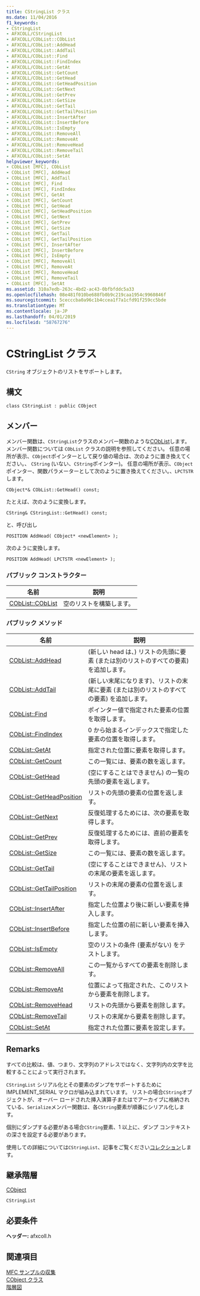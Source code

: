 ```yaml
---
title: CStringList クラス
ms.date: 11/04/2016
f1_keywords:
- CStringList
- AFXCOLL/CStringList
- AFXCOLL/CObList::CObList
- AFXCOLL/CObList::AddHead
- AFXCOLL/CObList::AddTail
- AFXCOLL/CObList::Find
- AFXCOLL/CObList::FindIndex
- AFXCOLL/CObList::GetAt
- AFXCOLL/CObList::GetCount
- AFXCOLL/CObList::GetHead
- AFXCOLL/CObList::GetHeadPosition
- AFXCOLL/CObList::GetNext
- AFXCOLL/CObList::GetPrev
- AFXCOLL/CObList::GetSize
- AFXCOLL/CObList::GetTail
- AFXCOLL/CObList::GetTailPosition
- AFXCOLL/CObList::InsertAfter
- AFXCOLL/CObList::InsertBefore
- AFXCOLL/CObList::IsEmpty
- AFXCOLL/CObList::RemoveAll
- AFXCOLL/CObList::RemoveAt
- AFXCOLL/CObList::RemoveHead
- AFXCOLL/CObList::RemoveTail
- AFXCOLL/CObList::SetAt
helpviewer_keywords:
- CObList [MFC], CObList
- CObList [MFC], AddHead
- CObList [MFC], AddTail
- CObList [MFC], Find
- CObList [MFC], FindIndex
- CObList [MFC], GetAt
- CObList [MFC], GetCount
- CObList [MFC], GetHead
- CObList [MFC], GetHeadPosition
- CObList [MFC], GetNext
- CObList [MFC], GetPrev
- CObList [MFC], GetSize
- CObList [MFC], GetTail
- CObList [MFC], GetTailPosition
- CObList [MFC], InsertAfter
- CObList [MFC], InsertBefore
- CObList [MFC], IsEmpty
- CObList [MFC], RemoveAll
- CObList [MFC], RemoveAt
- CObList [MFC], RemoveHead
- CObList [MFC], RemoveTail
- CObList [MFC], SetAt
ms.assetid: 310a7edb-263c-4bd2-ac43-0bfbfddc5a33
ms.openlocfilehash: 08e481f010be688fb0b9c219caa1954c9960846f
ms.sourcegitcommit: 5cecccba0a96c1b4ccea1f7a1cfd91f259cc5bde
ms.translationtype: MT
ms.contentlocale: ja-JP
ms.lasthandoff: 04/01/2019
ms.locfileid: "58767276"
---
```

# <a name="cstringlist-class"></a>CStringList クラス

`CString` オブジェクトのリストをサポートします。

## <a name="syntax"></a>構文

```
class CStringList : public CObject
```

## <a name="members"></a>メンバー

メンバー関数は、`CStringList`クラスのメンバー関数のような[CObList](../../mfc/reference/coblist-class.md)します。 メンバー関数については `CObList` クラスの説明を参照してください。 任意の場所が表示、`CObject`ポインターとして戻り値の場合は、次のように置き換えてください。、 `CString` (いない、`CString`ポインター)。 任意の場所が表示、`CObject`ポインター、関数パラメーターとして次のように置き換えてください。、`LPCTSTR`します。

`CObject*& CObList::GetHead() const;`

たとえば、次のように変換します。

`CString& CStringList::GetHead() const;`

と、呼び出し

`POSITION AddHead( CObject* <newElement> );`

次のように変換します。

`POSITION AddHead( LPCTSTR <newElement> );`

### <a name="public-constructors"></a>パブリック コンストラクター

|名前|説明|
|----------|-----------------|
|[CObList::CObList](../../mfc/reference/coblist-class.md#coblist)|空のリストを構築します。|

### <a name="public-methods"></a>パブリック メソッド

|名前|説明|
|----------|-----------------|
|[CObList::AddHead](../../mfc/reference/coblist-class.md#addhead)|(新しい head は、) リストの先頭に要素 (または別のリストのすべての要素) を追加します。|
|[CObList::AddTail](../../mfc/reference/coblist-class.md#addtail)|(新しい末尾になります)、リストの末尾に要素 (または別のリストのすべての要素) を追加します。|
|[CObList::Find](../../mfc/reference/coblist-class.md#find)|ポインター値で指定された要素の位置を取得します。|
|[CObList::FindIndex](../../mfc/reference/coblist-class.md#findindex)|0 から始まるインデックスで指定した要素の位置を取得します。|
|[CObList::GetAt](../../mfc/reference/coblist-class.md#getat)|指定された位置に要素を取得します。|
|[CObList::GetCount](../../mfc/reference/coblist-class.md#getcount)|この一覧には、要素の数を返します。|
|[CObList::GetHead](../../mfc/reference/coblist-class.md#gethead)|(空にすることはできません) の一覧の先頭の要素を返します。|
|[CObList::GetHeadPosition](../../mfc/reference/coblist-class.md#getheadposition)|リストの先頭の要素の位置を返します。|
|[CObList::GetNext](../../mfc/reference/coblist-class.md#getnext)|反復処理するためには、次の要素を取得します。|
|[CObList::GetPrev](../../mfc/reference/coblist-class.md#getprev)|反復処理するためには、直前の要素を取得します。|
|[CObList::GetSize](../../mfc/reference/coblist-class.md#getsize)|この一覧には、要素の数を返します。|
|[CObList::GetTail](../../mfc/reference/coblist-class.md#gettail)|(空にすることはできません)、リストの末尾の要素を返します。|
|[CObList::GetTailPosition](../../mfc/reference/coblist-class.md#gettailposition)|リストの末尾の要素の位置を返します。|
|[CObList::InsertAfter](../../mfc/reference/coblist-class.md#insertafter)|指定した位置より後に新しい要素を挿入します。|
|[CObList::InsertBefore](../../mfc/reference/coblist-class.md#insertbefore)|指定した位置の前に新しい要素を挿入します。|
|[CObList::IsEmpty](../../mfc/reference/coblist-class.md#isempty)|空のリストの条件 (要素がない) をテストします。|
|[CObList::RemoveAll](../../mfc/reference/coblist-class.md#removeall)|この一覧からすべての要素を削除します。|
|[CObList::RemoveAt](../../mfc/reference/coblist-class.md#removeat)|位置によって指定された、このリストから要素を削除します。|
|[CObList::RemoveHead](../../mfc/reference/coblist-class.md#removehead)|リストの先頭から要素を削除します。|
|[CObList::RemoveTail](../../mfc/reference/coblist-class.md#removetail)|リストの末尾から要素を削除します。|
|[CObList::SetAt](../../mfc/reference/coblist-class.md#setat)|指定された位置に要素を設定します。|

## <a name="remarks"></a>Remarks

すべての比較は、値、つまり、文字列のアドレスではなく、文字列内の文字を比較することによって実行されます。

`CStringList` シリアル化とその要素のダンプをサポートするために IMPLEMENT_SERIAL マクロが組み込まれています。 リストの場合`CString`オブジェクトが、オーバー ロードされた挿入演算子またはでアーカイブに格納されている、`Serialize`メンバー関数は、各`CString`要素が順番にシリアル化します。

個別にダンプする必要がある場合`CString`要素、1 以上に、ダンプ コンテキストの深さを設定する必要があります。

使用しての詳細については`CStringList`、記事をご覧ください[コレクション](../../mfc/collections.md)します。

## <a name="inheritance-hierarchy"></a>継承階層

[CObject](../../mfc/reference/cobject-class.md)

`CStringList`

## <a name="requirements"></a>必要条件

**ヘッダー:** afxcoll.h

## <a name="see-also"></a>関連項目

[MFC サンプルの収集](../../overview/visual-cpp-samples.md)<br/>
[CObject クラス](../../mfc/reference/cobject-class.md)<br/>
[階層図](../../mfc/hierarchy-chart.md)
